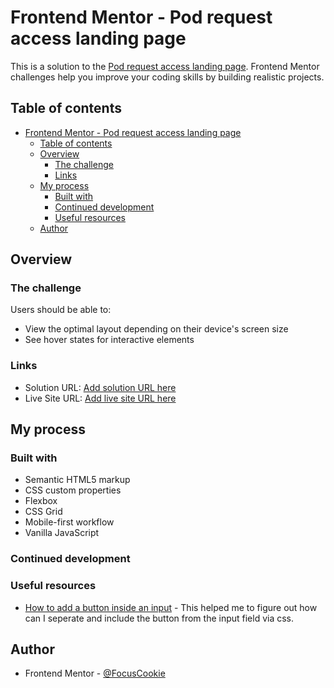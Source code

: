 # Frontend Mentor - Pod request access landing page

This is a solution to the [Pod request access landing page](https://www.frontendmentor.io/challenges/pod-request-access-landing-page-eyTmdkLSG). Frontend Mentor challenges help you improve your coding skills by building realistic projects.

## Table of contents

- [Frontend Mentor - Pod request access landing page](#frontend-mentor---pod-request-access-landing-page)
  - [Table of contents](#table-of-contents)
  - [Overview](#overview)
    - [The challenge](#the-challenge)
    - [Links](#links)
  - [My process](#my-process)
    - [Built with](#built-with)
    - [Continued development](#continued-development)
    - [Useful resources](#useful-resources)
  - [Author](#author)

## Overview

### The challenge

Users should be able to:

- View the optimal layout depending on their device's screen size
- See hover states for interactive elements

### Links

- Solution URL: [Add solution URL here](https://github.com/FocusCookie/fm-pod-request-access-landing-page)
- Live Site URL: [Add live site URL here](https://focuscookie.github.io/fm-pod-request-access-landing-page/)

## My process

### Built with

- Semantic HTML5 markup
- CSS custom properties
- Flexbox
- CSS Grid
- Mobile-first workflow
- Vanilla JavaScript

### Continued development

### Useful resources

- [How to add a button inside an input](https://stackoverflow.com/questions/15314407/how-to-add-button-inside-input) - This helped me to figure out how can I seperate and include the button from the input field via css.

## Author

- Frontend Mentor - [@FocusCookie](https://www.frontendmentor.io/profile/FocusCookie)
